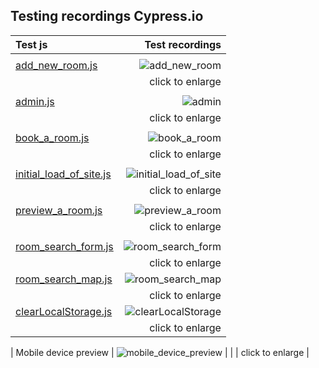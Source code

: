 
## Testing recordings Cypress.io


| Test js | Test recordings   |
| :---            |                  ---: |
|                               |          |
| [add_new_room.js](cypress/integration/owner-html/add_new_room.js)      |   ![add_new_room](https://raw.githubusercontent.com/marcelkolarcik/wake-up-happy/master/assets/src/images/cypress-testing-gifs/add_new_room.gif)    |
|          |     click to enlarge        |  
|         |           |   
| [admin.js](https://github.com/marcelkolarcik/wake-up-happy/blob/master/cypress/integration/admin-html/admin.js)    |     ![admin](https://raw.githubusercontent.com/marcelkolarcik/wake-up-happy/master/assets/src/images/cypress-testing-gifs/admin.gif)    |
|              |     click to enlarge    |  
|          |            |    
| [book_a_room.js](https://github.com/marcelkolarcik/wake-up-happy/blob/master/cypress/integration/index-html/book_a_room.js)   |     ![book_a_room](https://raw.githubusercontent.com/marcelkolarcik/wake-up-happy/master/assets/src/images/cypress-testing-gifs/book_a_room.gif)   |
|             |     click to enlarge         |
|          |                             |
|[initial_load_of_site.js](https://github.com/marcelkolarcik/wake-up-happy/blob/master/cypress/integration/index-html/initial_load_of_site.js)    |     ![initial_load_of_site](https://raw.githubusercontent.com/marcelkolarcik/wake-up-happy/master/assets/src/images/cypress-testing-gifs/initial_load_of_site.gif)    |
|                  |       click to enlarge     |
|         |          |         |       |
|[preview_a_room.js](https://github.com/marcelkolarcik/wake-up-happy/blob/master/cypress/integration/index-html/preview_a_room.js)   |   ![preview_a_room](https://raw.githubusercontent.com/marcelkolarcik/wake-up-happy/master/assets/src/images/cypress-testing-gifs/preview_a_room.gif)     |
|                    |     click to enlarge     |
|                        |       |
|  [room_search_form.js](https://github.com/marcelkolarcik/wake-up-happy/blob/master/cypress/integration/index-html/room_search_form.js)      |      ![room_search_form](https://raw.githubusercontent.com/marcelkolarcik/wake-up-happy/master/assets/src/images/cypress-testing-gifs/room_search_form.gif)    |
|                  |      click to enlarge    |
|  [room_search_map.js](https://github.com/marcelkolarcik/wake-up-happy/blob/master/cypress/integration/index-html/room_search_map.js)      |      ![room_search_map](https://raw.githubusercontent.com/marcelkolarcik/wake-up-happy/master/assets/src/images/cypress-testing-gifs/room_search_map.gif)    |
|                  |      click to enlarge    |
|  [clearLocalStorage.js](https://github.com/marcelkolarcik/wake-up-happy/blob/master/cypress/integration/clearLocalStorage.js)      |      ![clearLocalStorage](https://raw.githubusercontent.com/marcelkolarcik/wake-up-happy/master/assets/src/images/cypress-testing-gifs/clearLocalStorage.gif)    |
|                  |      click to enlarge    |


| Mobile device preview      |      ![mobile_device_preview](https://raw.githubusercontent.com/marcelkolarcik/wake-up-happy/master/assets/src/images/cypress-testing-gifs/mobile.gif)    |
|                  |      click to enlarge    |








